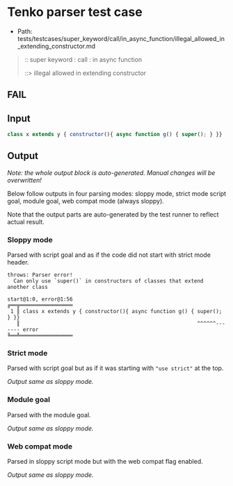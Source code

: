 # Tenko parser test case

- Path: tests/testcases/super_keyword/call/in_async_function/illegal_allowed_in_extending_constructor.md

> :: super keyword : call : in async function
>
> ::> illegal allowed in extending constructor
## FAIL

## Input

`````js
class x extends y { constructor(){ async function g() { super(); } }}
`````

## Output

_Note: the whole output block is auto-generated. Manual changes will be overwritten!_

Below follow outputs in four parsing modes: sloppy mode, strict mode script goal, module goal, web compat mode (always sloppy).

Note that the output parts are auto-generated by the test runner to reflect actual result.

### Sloppy mode

Parsed with script goal and as if the code did not start with strict mode header.

`````
throws: Parser error!
  Can only use `super()` in constructors of classes that extend another class

start@1:0, error@1:56
╔══╦═════════════════
 1 ║ class x extends y { constructor(){ async function g() { super(); } }}
   ║                                                         ^^^^^^------- error
╚══╩═════════════════

`````

### Strict mode

Parsed with script goal but as if it was starting with `"use strict"` at the top.

_Output same as sloppy mode._

### Module goal

Parsed with the module goal.

_Output same as sloppy mode._

### Web compat mode

Parsed in sloppy script mode but with the web compat flag enabled.

_Output same as sloppy mode._
